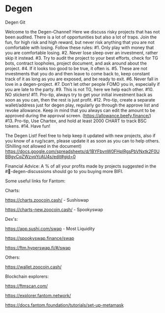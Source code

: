 # Degen
Degen Git

Welcome to the Degen-Channel! Here we discuss risky projects that has not been audited. 
There is a lot of opportunities but also a lot of traps. Join the fun, for high risk and high reward, but never risk anything that you are not comfortable with losing. Follow these rules:
#1.    Only play with money that you are comfortable losing.
#2.    Never lose sleep over an investment, rather skip it instead.
#3.    Try to audit the project to your best efforts, check for TG bots, contract loopholes, project document, and ask around about the project.
#4.    If it looks too good to be true, it often is.
#5.    These are not investments that you do and then leave to come back to, keep constant track of it as long as you are exposed, and be ready to exit.
#6.    Never fall in love in a degen-project.
#7.    Don’t let other people FOMO you in, especially if you are late to the party.
#9.    This is not TG, here we help each other.
#10.   NO stickers!
#11.    Pro-tip, always try to get your initial investment back as soon as you can, then the rest is just profit.
#12.    Pro-tip, create a separate wallet/address just for degen play, regularly go through the approve list and revoke allowance. Keep in mind that you always can edit the amount to be approved during the approval screen. (https://allowance.beefy.finance/)
#13. Pro-tip, Use Chartex, and hold at least 2000 CHART to track BSC tokens.
#14. Have fun!

The Degen List! Feel free to help keep it updated with new projects, also if you know of a rug/scam, please update it as soon as you can to help others. (Shilling not allowed in the document)
https://docs.google.com/spreadsheets/d/1BYFbvnW0FHplRgsPbVNxtk2F0UBBgvCqZWzvqYcAU4s/edit#gid=0

Financial Advice: A % of all your profits made by projects suggested in the #🦍-degen-discussions should go to you buying more BIFI.




Some useful links for Fantom:

Charts:

https://charts.zoocoin.cash/ - Sushiswap

https://charts-new.zoocoin.cash/ - Spookyswap


Dex's:

https://app.sushi.com/swap - Most Liquidity

https://spookyswap.finance/swap

https://ftm.hyperswap.fi/#/swap

Others:

https://wallet.zoocoin.cash/

Blockchain explorers:

https://ftmscan.com/

https://explorer.fantom.network/

https://docs.fantom.foundation/tutorials/set-up-metamask 
